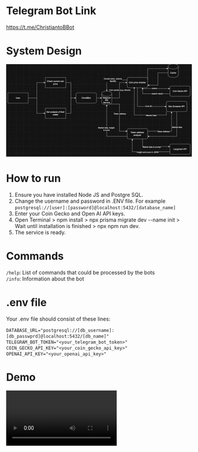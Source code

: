 # Telegram Bot Link
https://t.me/ChristiantoBBot

# System Design
![data-flow](<data-flow.png>)

# How to run
1. Ensure you have installed Node JS and Postgre SQL.
2. Change the username and password in .ENV file. For example 
`postgresql://[user]:[password]@localhost:5432/[database_name]`
3. Enter your Coin Gecko and Open AI API keys.
4. Open Terminal > npm install > npx prisma migrate dev --name init > Wait until installation is finished > npx npm run dev.
5. The service is ready.

# Commands
`/help`: List of commands that could be processed by the bots <br/>
`/info`: Information about the bot

# .env file
Your .env file should consist of these lines:
```
DATABASE_URL="postgresql://[db_username]:[db_passwprd]@localhost:5432/[db_name]"
TELEGRAM_BOT_TOKEN="<your_telegram_bot_token>"
COIN_GECKO_API_KEY="<your_coin_gecko_api_key>"
OPENAI_API_KEY="<your_openai_api_key>"
```

# Demo
<video controls src="Screen Recording 2025-05-21 at 14.20.20.mov" title="Title"></video>